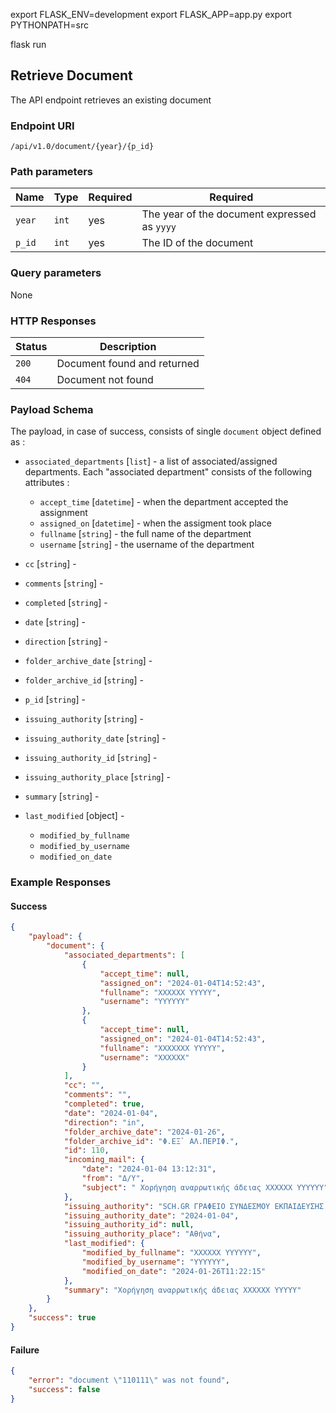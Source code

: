 export FLASK_ENV=development
export FLASK_APP=app.py
export PYTHONPATH=src 

flask run

## Retrieve Document

The API endpoint retrieves an existing document

### Endpoint URI

`/api/v1.0/document/{year}/{p_id}`

### Path parameters


| Name | Type | Required |  Required |
| - | - | - | - |
| `year` | `int` | yes | The year of the document expressed as `yyyy` |
| `p_id` | `int` | yes | The ID of the document |

### Query parameters

None

### HTTP Responses

| Status | Description
| - | - |
| `200` | Document found and returned
| `404` | Document not found


### Payload Schema

The payload, in case of success, consists of single `document` object defined as : 

* `associated_departments` [`list`] - a list of associated/assigned departments. Each "associated department" consists of the following attributes : 
    * `accept_time` [`datetime`] - when the department accepted the assignment
    * `assigned_on` [`datetime`] - when the assigment took place 
    * `fullname` [`string`] - the full name of the department
    * `username` [`string`] - the username of the department

* `cc` [`string`] -
* `comments` [`string`] -
* `completed` [`string`] -
* `date` [`string`] -
* `direction` [`string`] -
* `folder_archive_date` [`string`] -
* `folder_archive_id` [`string`] -
* `p_id` [`string`] -
* `issuing_authority` [`string`] -
* `issuing_authority_date` [`string`] -
* `issuing_authority_id` [`string`] -
* `issuing_authority_place` [`string`] -
* `summary` [`string`] -
* `last_modified` [object] - 
    * `modified_by_fullname` 
    * `modified_by_username`
    * `modified_on_date`

### Example Responses

#### Success

```json
{
    "payload": {
        "document": {
            "associated_departments": [
                {
                    "accept_time": null,
                    "assigned_on": "2024-01-04T14:52:43",
                    "fullname": "XXXXXX YYYYY",
                    "username": "YYYYYY"
                },
                {
                    "accept_time": null,
                    "assigned_on": "2024-01-04T14:52:43",
                    "fullname": "XXXXXXX YYYYY",
                    "username": "XXXXXX"
                }
            ],
            "cc": "",
            "comments": "",
            "completed": true,
            "date": "2024-01-04",
            "direction": "in",
            "folder_archive_date": "2024-01-26",
            "folder_archive_id": "Φ.ΕΞ` ΑΛ.ΠΕΡΙΦ.",
            "id": 110,
            "incoming_mail": {
                "date": "2024-01-04 13:12:31",
                "from": "Δ/Υ",
                "subject": " Χορήγηση αναρρωτικής άδειας XXXXXX YYYYYY"
            },
            "issuing_authority": "SCH.GR ΓΡΑΦΕΙΟ ΣΥΝΔΕΣΜΟΥ ΕΚΠΑΙΔΕΥΣΗΣ ΝΤΙΣΕΛΝΤΟΡΦ",
            "issuing_authority_date": "2024-01-04",
            "issuing_authority_id": null,
            "issuing_authority_place": "Αθήνα",
            "last_modified": {
                "modified_by_fullname": "XXXXXX YYYYYY",
                "modified_by_username": "YYYYYY",
                "modified_on_date": "2024-01-26T11:22:15"
            },
            "summary": "Χορήγηση αναρρωτικής άδειας XXXXXX YYYYY"
        }
    },
    "success": true
}
```


#### Failure

```json
{
    "error": "document \"110111\" was not found",
    "success": false
}
```